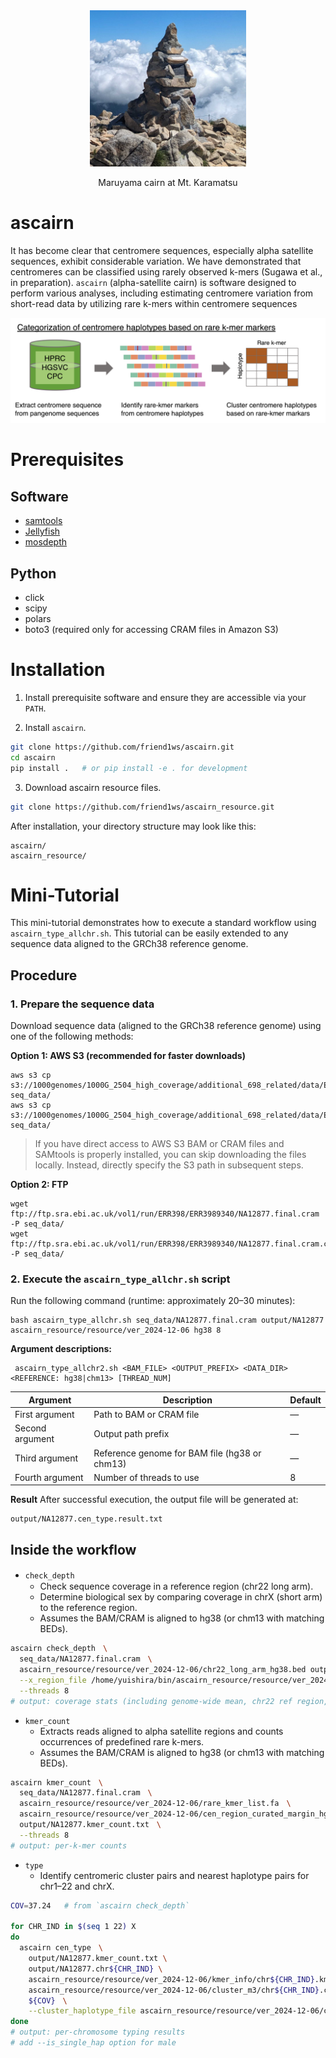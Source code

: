 <div align="center">
  <img src="image/karamatsu_cairn.png" alt="Cairn at Mt. Karamatsu" width="250">
  <p>Maruyama cairn at Mt. Karamatsu</p>
</div>

# ascairn
It has become clear that centromere sequences, especially alpha satellite sequences, exhibit considerable variation.
We have demonstrated that centromeres can be classified using rarely observed k-mers (Sugawa et al., in preparation).
`ascairn` (alpha-satellite cairn) is software designed to perform various analyses, including estimating centromere variation from short-read data by utilizing rare k-mers within centromere sequences

<div align="center">
  <img src="image/categorization_overview.png" alt="Overview of centromere classification using rare k-mer" width="750">
</div>

# Prerequisites
## Software
- [samtools](https://github.com/samtools/samtools)
- [Jellyfish](https://github.com/gmarcais/Jellyfish)
- [mosdepth](https://github.com/brentp/mosdepth)

## Python
- click
- scipy 
- polars
- boto3 (required only for accessing CRAM files in Amazon S3)
  
# Installation

1. Install prerequisite software and ensure they are accessible via your `PATH`.

2. Install `ascairn`.
```bash
git clone https://github.com/friend1ws/ascairn.git
cd ascairn
pip install .   # or pip install -e . for development
```

3. Download ascairn resource files.
```bash
git clone https://github.com/friend1ws/ascairn_resource.git
```

After installation, your directory structure may look like this:
```
ascairn/
ascairn_resource/
```

# Mini-Tutorial

This mini-tutorial demonstrates how to execute a standard workflow using `ascairn_type_allchr.sh`. 
This tutorial can be easily extended to any sequence data aligned to the GRCh38 reference genome.


## Procedure

### 1. Prepare the sequence data

Download sequence data (aligned to the GRCh38 reference genome) using one of the following methods:

**Option 1: AWS S3 (recommended for faster downloads)**
```
aws s3 cp s3://1000genomes/1000G_2504_high_coverage/additional_698_related/data/ERR3989340/NA12877.final.cram seq_data/
aws s3 cp s3://1000genomes/1000G_2504_high_coverage/additional_698_related/data/ERR3989340/NA12877.final.cram.crai seq_data/
```

> If you have direct access to AWS S3 BAM or CRAM files and SAMtools is properly installed, you can skip downloading the files locally. Instead, directly specify the S3 path in subsequent steps.


**Option 2: FTP**
```
wget ftp://ftp.sra.ebi.ac.uk/vol1/run/ERR398/ERR3989340/NA12877.final.cram -P seq_data/
wget ftp://ftp.sra.ebi.ac.uk/vol1/run/ERR398/ERR3989340/NA12877.final.cram.crai -P seq_data/
```


### 2. Execute the `ascairn_type_allchr.sh` script

Run the following command (runtime: approximately 20–30 minutes):
```
bash ascairn_type_allchr.sh seq_data/NA12877.final.cram output/NA12877 ascairn_resource/resource/ver_2024-12-06 hg38 8
```

**Argument descriptions:**

```
 ascairn_type_allchr2.sh <BAM_FILE> <OUTPUT_PREFIX> <DATA_DIR> <REFERENCE: hg38|chm13> [THREAD_NUM]
```

| Argument         | Description                                    | Default |
|------------------|------------------------------------------------|---------|
| First argument   | Path to BAM or CRAM file                       | —       |
| Second argument  | Output path prefix                             | —       |
| Third argument   | Reference genome for BAM file (hg38 or chm13)  | —       |
| Fourth argument  | Number of threads to use                       | 8       |


**Result**
After successful execution, the output file will be generated at:
```
output/NA12877.cen_type.result.txt
```

## Inside the workflow 

- `check_depth`　
  - Check sequence coverage in a reference region (chr22 long arm).
  - Determine biological sex by comparing coverage in chrX (short arm) to the reference region.
  - Assumes the BAM/CRAM is aligned to hg38 (or chm13 with matching BEDs).

```bash
ascairn check_depth　\
  seq_data/NA12877.final.cram　\
  ascairn_resource/resource/ver_2024-12-06/chr22_long_arm_hg38.bed output/NA12877.depth.txt　\
  --x_region_file /home/yuishira/bin/ascairn_resource/resource/ver_2024-12-06/chrX_short_arm_hg38.bed　\
  --threads 8
# output: coverage stats (including genome-wide mean, chr22 ref region, chrX short arm)
```

- `kmer_count` 
  - Extracts reads aligned to alpha satellite regions and counts occurrences of predefined rare k-mers.
  - Assumes the BAM/CRAM is aligned to hg38 (or chm13 with matching BEDs).
 
```bash
ascairn kmer_count　\
  seq_data/NA12877.final.cram　\
  ascairn_resource/resource/ver_2024-12-06/rare_kmer_list.fa　\
  ascairn_resource/resource/ver_2024-12-06/cen_region_curated_margin_hg38.bed　\
  output/NA12877.kmer_count.txt　\
  --threads 8
# output: per-k-mer counts
```

- `type`
  - Identify centromeric cluster pairs and nearest haplotype pairs for chr1–22 and chrX.

```bash
COV=37.24   # from `ascairn check_depth`

for CHR_IND in $(seq 1 22) X
do
  ascairn cen_type　\
    output/NA12877.kmer_count.txt \
    output/NA12877.chr${CHR_IND} \
    ascairn_resource/resource/ver_2024-12-06/kmer_info/chr${CHR_IND}.kmer_info.txt.gz \
    ascairn_resource/resource/ver_2024-12-06/cluster_m3/chr${CHR_IND}.cluster_marker_count.txt.gz \
    ${COV}　\
    --cluster_haplotype_file ascairn_resource/resource/ver_2024-12-06/cluster_m3/chr${CHR_IND}.hap_cluster.txt
done
# output: per-chromosome typing results
# add --is_single_hap option for male
```


